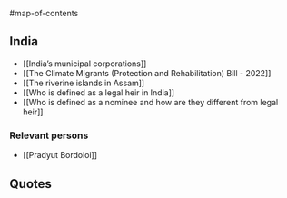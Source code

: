 #map-of-contents 

## India
- [[India’s municipal corporations]]
- [[The Climate Migrants (Protection and Rehabilitation) Bill - 2022]]
- [[The riverine islands in Assam]]
- [[Who is defined as a legal heir in India]]
- [[Who is defined as a nominee and how are they different from legal heir]]

### Relevant persons
- [[Pradyut Bordoloi]]

## Quotes